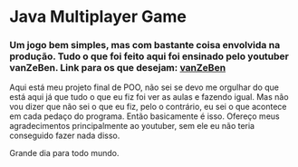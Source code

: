 # Java Multiplayer Game
### Um jogo bem simples, mas com bastante coisa envolvida na produção. Tudo o que foi feito aqui foi ensinado pelo youtuber vanZeBen. Link para os que desejam: [vanZeBen](https://www.youtube.com/channel/UCGml1ZcXmwTZOIS63wXxdZw)

Aqui está meu projeto final de POO, não sei se devo me orgulhar do que está aqui já que tudo o que eu fiz foi ver as aulas
e fazendo igual. Mas não vou dizer que não sei o que eu fiz, pelo o contrário, eu sei o que acontece em cada pedaço do programa.
Então basicamente é isso. Ofereço meus agradecimentos principalmente ao youtuber, sem ele eu não teria conseguido fazer nada disso.

Grande dia para todo mundo.
